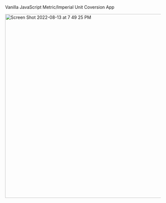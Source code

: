 Vanilla JavaScript Metric/Imperial Unit Coversion App

<img width="594" alt="Screen Shot 2022-08-13 at 7 49 25 PM" src="https://user-images.githubusercontent.com/96802470/184519221-15a23538-dea9-47cb-8c23-4b841f6eca4a.png">
